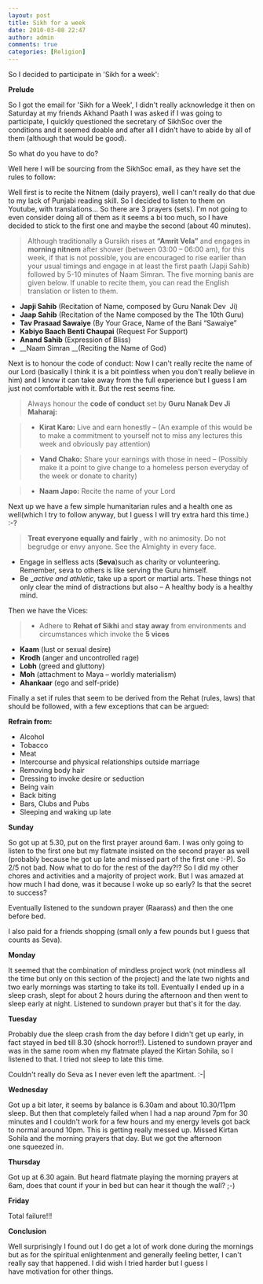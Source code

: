```yaml
---
layout: post
title: Sikh for a week
date: 2010-03-08 22:47
author: admin
comments: true
categories: [Religion]
---
```

So I decided to participate in 'Sikh for a week':

__Prelude__

So I got the email for 'Sikh for a Week', I didn't really acknowledge it then on Saturday at my friends Akhand Paath I was asked if I was going to participate, I quickly questioned the secretary of SikhSoc over the conditions and it seemed doable and after all I didn't have to abide by all of them (although that would be good).

So what do you have to do?

Well here I will be sourcing from the SikhSoc email, as they have set the rules to follow:

Well first is to recite the Nitnem (daily prayers), well I can't really do that due to my lack of Punjabi reading skill. So I decided to listen to them on Youtube, with translations... So there are 3 prayers (sets). I'm not going to even consider doing all of them as it seems a bi too much, so I have decided to stick to the first one and maybe the second (about 40 minutes).

> Although traditionally a Gursikh rises at __“Amrit Vela”__ and engages in __morning nitnem__ after shower (between 03:00 – 06:00 am), for this week, if that is not possible, you are encouraged to rise earlier than your usual timings and engage in at least the first paath (Japji Sahib) followed by 5-10 minutes of Naam Simran. The five morning banis are given below. If unable to recite them, you can read the English translation or listen to them.
* __Japji Sahib__ (Recitation of Name, composed by Guru Nanak Dev  Ji)
* __Jaap Sahib__ (Recitation of the Name composed by the The 10th Guru)
* __Tav Prasaad Sawaiye__ (By Your Grace, Name of the Bani “Sawaiye”
* __Kabiyo Baach Benti Chaupai__ (Request For Support)
* __Anand Sahib__ (Expression of Bliss)
* __Naam Simran __(Reciting the Name of God)

Next is to honour the code of conduct: Now I can't really recite the name of our Lord (basically I think it is a bit pointless when you don't really believe in him) and I know it can take away from the full experience but I guess I am just not comfortable with it. But the rest seems fine.
> Always honour the __code of conduct__ set by __Guru Nanak Dev Ji Maharaj:__

> * __Kirat Karo:__ Live and earn honestly – (An example of this would be to make a commitment to yourself not to miss any lectures this week and obviously pay attention)

> * __Vand Chako:__ Share your earnings with those in need – (Possibly make it a point to give change to a homeless person everyday of the week or donate to charity)

> * __Naam Japo:__ Recite the name of your Lord

Next up we have a few simple humanitarian rules and a health one as well(which I try to follow anyway, but I guess I will try extra hard this time.) :-?
> __Treat everyone equally and fairly__ , with no animosity. Do not begrudge or envy anyone. See the Almighty in every face.
* Engage in selfless acts (__Seva__)such as charity or volunteering. Remember, seva to others is like serving the Guru himself.
* Be __active and athletic_, take up a sport or martial arts. These things not only clear the mind of distractions but also – A healthy body is a healthy mind.

Then we have the Vices:
> * Adhere to __Rehat of Sikhi__ and __stay away__ from environments and circumstances which invoke the __5 vices__
* __Kaam__ (lust or sexual desire)
* __Krodh__ (anger and uncontrolled rage)
* __Lobh__ (greed and gluttony)
* __Moh__ (attachment to Maya – worldly materialism)
* __Ahankaar__ (ego and self-pride)

Finally a set if rules that seem to be derived from the Rehat (rules, laws) that should be followed, with a few exceptions that can be argued:

__Refrain from:__

* Alcohol
* Tobacco
* Meat
* Intercourse and physical relationships outside marriage
* Removing body hair
* Dressing to invoke desire or seduction
* Being vain
* Back biting
* Bars, Clubs and Pubs
* Sleeping and waking up late

__Sunday__

So got up at 5.30, put on the first prayer around 6am. I was only going to listen to the first one but my flatmate insisted on the second prayer as well (probably because he got up late and missed part of the first one :-P). So 2/5 not bad. Now what to do for the rest of the day?!? So I did my other chores and activities and a majority of project work. But I was amazed at how much I had done, was it because I woke up so early? Is that the secret to success?

Eventually listened to the sundown prayer (Raarass) and then the one before bed.

I also paid for a friends shopping (small only a few pounds but I guess that counts as Seva).

__Monday__

It seemed that the combination of mindless project work (not mindless all the time but only on this section of the project) and the late two nights and two early mornings was starting to take its toll. Eventually I ended up in a sleep crash, slept for about 2 hours during the afternoon and then went to sleep early at night. Listened to sundown prayer but that's it for the day.

__Tuesday__

Probably due the sleep crash from the day before I didn't get up early, in fact stayed in bed till 8.30 (shock horror!!). Listened to sundown prayer and was in the same room when my flatmate played the Kirtan Sohila, so I listened to that. I tried not sleep to late this time.

Couldn't really do Seva as I never even left the apartment. :-|

__Wednesday__

Got up a bit later, it seems by balance is 6.30am and about 10.30/11pm sleep. But then that completely failed when I had a nap around 7pm for 30 minutes and I couldn't work for a few hours and my energy levels got back to normal around 10pm. This is getting really messed up. Missed Kirtan Sohila and the morning prayers that day. But we got the afternoon one squeezed in.

__Thursday__

Got up at 6.30 again. But heard flatmate playing the morning prayers at 6am, does that count if your in bed but can hear it though the wall? ;-)

__Friday__

Total failure!!!

__Conclusion__

Well surprisingly I found out I do get a lot of work done during the mornings but as for the spiritual enlightenment and generally feeling better, I can't really say that happened. I did wish I tried harder but I guess I have motivation for other things.
